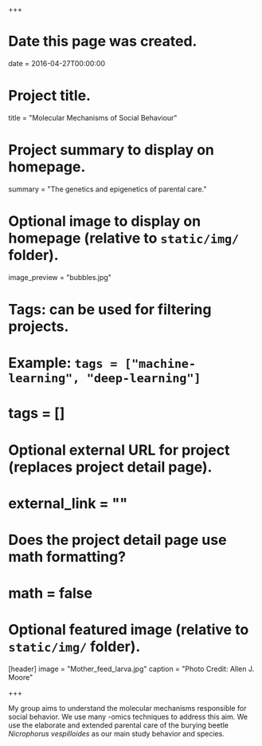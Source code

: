 +++
# Date this page was created.
date = 2016-04-27T00:00:00

# Project title.
title = "Molecular Mechanisms of Social Behaviour"

# Project summary to display on homepage.
summary = "The genetics and epigenetics of parental care."

# Optional image to display on homepage (relative to `static/img/` folder).
image_preview = "bubbles.jpg"

# Tags: can be used for filtering projects.
# Example: `tags = ["machine-learning", "deep-learning"]`
# tags = []

# Optional external URL for project (replaces project detail page).
# external_link = ""

# Does the project detail page use math formatting?
# math = false

# Optional featured image (relative to `static/img/` folder).
[header]
image = "Mother_feed_larva.jpg"
caption = "Photo Credit: Allen J. Moore"

+++

My group aims to understand the molecular mechanisms responsible for social behavior. We use many -omics techniques to address this aim. We use the elaborate and extended parental care of the burying beetle <i>Nicrophorus vespilloides</i> as our main study behavior and species.